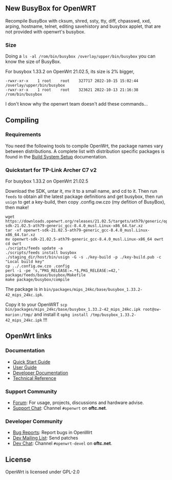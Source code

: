 <!--
Filename: README.md
Author: Olivier Sirol <czo@free.fr>
License: GPL-2.0 (http://www.gnu.org/copyleft)
File Created: nov. 2018
Last Modified: Sunday 23 October 2022, 12:29
Edit Time: 2:00:44
-->

## New BusyBox for OpenWRT

Recompile BusyBox with
 cksum,
 shred,
 ssty,
 tty,
 diff,
 chpasswd,
 xxd,
 arping,
 hostname,
 telnet,
 editing savehistory
 and busybox applet, that are not provided with openwrt's busybox.

### Size

Doing a `ls -al /rom/bin/busybox /overlay/upper/bin/busybox` you can know the size of BusyBox.

For busybox 1.33.2 on OpenWrt 21.02.5, its size is 2% bigger,

```
-rwxr-xr-x    1 root    root    327717 2022-10-15 15:02:44 /overlay/upper/bin/busybox
-rwxr-xr-x    1 root    root    323621 2022-10-13 21:16:38 /rom/bin/busybox

```

I don't know why the openwrt team doesn't add these commands...


## Compiling

### Requirements

You need the following tools to compile OpenWrt, the package names vary between
distributions. A complete list with distribution specific packages is found in
the [Build System Setup](https://openwrt.org/docs/guide-developer/build-system/install-buildsystem)
documentation.


### Quickstart for TP-Link Archer C7 v2

For busybox 1.33.2 on OpenWrt 21.02.5

Download the SDK, untar it, mv it to a small name, and cd to it. Then run `feeds` to obtain all the latest package definitions and get busybox, then run `usign` to get a key-build, then copy .config.ow.czo (my defition of BusyBox), then make!

```
wget https://downloads.openwrt.org/releases/21.02.5/targets/ath79/generic/openwrt-sdk-21.02.5-ath79-generic_gcc-8.4.0_musl.Linux-x86_64.tar.xz
tar -xf openwrt-sdk-21.02.5-ath79-generic_gcc-8.4.0_musl.Linux-x86_64.tar.xz
mv openwrt-sdk-21.02.5-ath79-generic_gcc-8.4.0_musl.Linux-x86_64 owrt
cd owrt
./scripts/feeds update -a
./scripts/feeds install busybox
./staging_dir/host/bin/usign -G -s ./key-build -p ./key-build.pub -c "Local build key"
cp ../.config.ow.czo .config
perl -i -pe 's,^PKG_RELEASE:=.*$,PKG_RELEASE:=42,' package/feeds/base/busybox/Makefile
make package/busybox/compile
```

The package is in `bin/packages/mips_24kc/base/busybox_1.33.2-42_mips_24kc.ipk`.

Copy it to your OpenWRT
 `scp bin/packages/mips_24kc/base/busybox_1.33.2-42_mips_24kc.ipk root@sw-marion:/tmp/`
and install it
 `opkg install /tmp/busybox_1.33.2-42_mips_24kc.ipk`
  !!!

## OpenWrt links

### Documentation

* [Quick Start Guide](https://openwrt.org/docs/guide-quick-start/start)
* [User Guide](https://openwrt.org/docs/guide-user/start)
* [Developer Documentation](https://openwrt.org/docs/guide-developer/start)
* [Technical Reference](https://openwrt.org/docs/techref/start)

### Support Community

* [Forum](https://forum.openwrt.org): For usage, projects, discussions and hardware advise.
* [Support Chat](https://webchat.oftc.net/#openwrt): Channel `#openwrt` on **oftc.net**.

### Developer Community

* [Bug Reports](https://bugs.openwrt.org): Report bugs in OpenWrt
* [Dev Mailing List](https://lists.openwrt.org/mailman/listinfo/openwrt-devel): Send patches
* [Dev Chat](https://webchat.oftc.net/#openwrt-devel): Channel `#openwrt-devel` on **oftc.net**.

## License

OpenWrt is licensed under GPL-2.0


